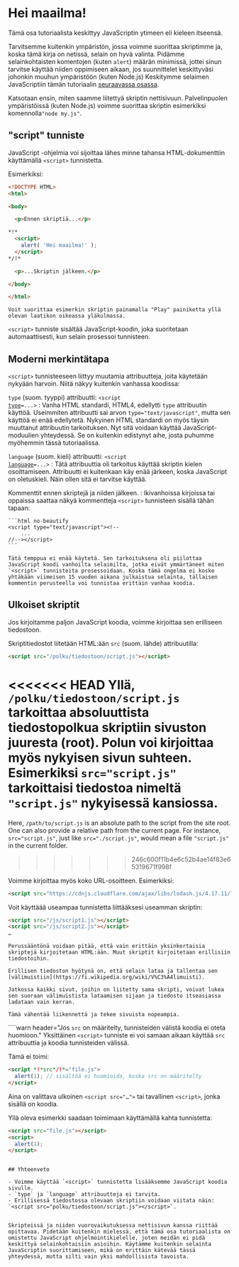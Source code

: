 # Hei maailma!

Tämä osa tutoriaalista keskittyy JavaScriptin ytimeen eli kieleen itseensä.

Tarvitsemme kuitenkin ympäristön, jossa voimme suorittaa skriptimme ja, koska tämä kirja on netissä, selain on hyvä valinta. Pidämme selainkohtaisten komentojen (kuten `alert`) määrän minimissä, jottei sinun tarvitse käyttää niiden oppimiseen aikaan, jos suunnittelet keskittyväsi johonkin muuhun ympäristöön (kuten Node.js) Keskitymme selaimen JavaScriptiin tämän tutoriaalin [seuraavassa osassa](/ui).

Katsotaan ensin, miten saamme liitettyä skriptin nettisivuun. Palvelinpuolen ympäristöissä (kuten Node.js) voimme suorittaa skriptin esimerkiksi komennolla`"node my.js"`.


## "script" tunniste

JavaScript -ohjelmia voi sijoittaa lähes minne tahansa HTML-dokumenttiin käyttämällä `<script>` tunnistetta.

Esimerkiksi:

```html run height=100
<!DOCTYPE HTML>
<html>

<body>

  <p>Ennen skriptiä...</p>

*!*
  <script>
    alert( 'Hei maailma!' );
  </script>
*/!*

  <p>...Skriptin jälkeen.</p>

</body>

</html>
```

```online
Voit suorittaa esimerkin skriptin painamalla "Play" painiketta yllä olevan laatikon oikeassa yläkulmassa.
```

`<script>` tunniste sisältää JavaScript-koodin, joka suoritetaan automaattisesti, kun selain prosessoi tunnisteen.


## Moderni merkintätapa

`<script>` tunnisteeseen liittyy muutamia attribuutteja, joita käytetään nykyään harvoin. Niitä näkyy kuitenkin vanhassa koodissa:

`type` (suom. tyyppi) attribuutti: <code>&lt;script <u>type</u>=...&gt;</code>
: Vanha HTML standardi, HTML4, edellytti `type` attribuutin käyttöä. Useimmiten attribuutti sai arvon `type="text/javascript"`, mutta sen käyttöä ei enää edellytetä. Nykyinen HTML standardi on myös täysin muuttanut attribuutin tarkoituksen. Nyt sitä voidaan käyttää JavaScript-moduulien yhteydessä. Se on kuitenkin edistynyt aihe, josta puhumme myöhemmin tässä tutoriaalissa.

`language` (suom. kieli) attribuutti: <code>&lt;script <u>language</u>=...&gt;</code>
: Tätä attribuuttia oli tarkoitus käyttää skriptin kielen osoittamiseen. Attribuutti ei kuitenkaan käy enää järkeen, koska JavaScript on oletuskieli. Näin ollen sitä ei tarvitse käyttää.

Kommenttit ennen skriptejä ja niiden jälkeen.
: Ikivanhoissa kirjoissa tai oppaissa saattaa näkyä kommentteja `<script>` tunnisteen sisällä tähän tapaan:

    ```html no-beautify
    <script type="text/javascript"><!--
        ...
    //--></script>
    ```

    Tätä temppua ei enää käytetä. Sen tarkoituksena oli piilottaa JavaScript koodi vanhoilta selaimilta, jotka eivät ymmärtäneet miten `<script>` tunnisteita prosessoidaan. Koska tämä ongelma ei koske yhtäkään viimeisen 15 vuoden aikana julkaistua selainta, tällaisen kommentin perusteella voi tunnistaa erittäin vanhaa koodia.


## Ulkoiset skriptit

Jos kirjoitamme paljon JavaScript koodia, voimme kirjoittaa sen erilliseen tiedostoon.

Skriptitiedostot liitetään HTML:ään `src` (suom. lähde) attribuutilla:

```html
<script src="/polku/tiedostoon/script.js"></script>
```

<<<<<<< HEAD
Yllä, `/polku/tiedostoon/script.js` tarkoittaa absoluuttista tiedostopolkua skriptiin sivuston juuresta (root). Polun voi kirjoittaa myös nykyisen sivun suhteen. Esimerkiksi `src="script.js"` tarkoittaisi tiedostoa nimeltä `"script.js"` nykyisessä kansiossa.
=======
Here, `/path/to/script.js` is an absolute path to the script from the site root. One can also provide a relative path from the current page. For instance, `src="script.js"`, just like `src="./script.js"`, would mean a file `"script.js"` in the current folder.
>>>>>>> 246c600f11b4e6c52b4ae14f83e65319671f998f

Voimme kirjoittaa myös koko URL-osoitteen. Esimerkiksi:

```html
<script src="https://cdnjs.cloudflare.com/ajax/libs/lodash.js/4.17.11/lodash.js"></script>
```

Voit käyttäää useampaa tunnistetta liittääksesi useamman skriptin:

```html
<script src="/js/script1.js"></script>
<script src="/js/script2.js"></script>
…
```

```smart
Perussääntönä voidaan pitää, että vain erittäin yksinkertaisia skriptejä kirjoitetaan HTML:ään. Muut skriptit kirjoitetaan erillisiin tiedostoihin.

Erillisen tiedoston hyötynä on, että selain lataa ja tallentaa sen [välimuistiin](https://fi.wikipedia.org/wiki/V%C3%A4limuisti).

Jatkossa kaikki sivut, joihin on liitetty sama skripti, voivat lukea sen suoraan välimuistista lataamisen sijaan ja tiedosto itseasiassa ladataan vain kerran.

Tämä vähentää liikennettä ja tekee sivuista nopeampia.
```

````warn header="Jos `src` on määritelty, tunnisteiden välistä koodia ei oteta huomioon."
Yksittäinen `<script>` tunniste ei voi samaan aikaan käyttää `src` attribuuttia ja koodia tunnisteiden välissä.

Tämä ei toimi:

```html
<script *!*src*/!*="file.js">
  alert(1); // sisältöä ei huomioida, koska src on määritelty
</script>
```

Aina on valittava ulkoinen `<script src="…">` tai tavallinen `<script>`, jonka sisällä on koodia.

Yllä oleva esimerkki saadaan toimimaan käyttämällä kahta tunnistetta:

```html
<script src="file.js"></script>
<script>
  alert(1);
</script>
```
````

## Yhteenveto

- Voimme käyttää `<script>` tunnistetta lisääksemme JavaScript koodia sivulle.
- `type` ja `language` attribuutteja ei tarvita.
- Erillisessä tiedostossa olevaan skriptiin voidaan viitata näin: `<script src="polku/tiedostoon/script.js"></script>`.


Skripteissä ja niiden vuorovaikutuksessa nettisivun kanssa riittää opittavaa. Pidetään kuitenkin mielessä, että tämä osa tutoriaalista on omistettu JavaScript ohjelmointikielelle, joten meidän ei pidä keskittyä selainkohtaisiin asioihin. Käytämme kuitenkin selainta JavaScriptin suorittamiseen, mikä on erittäin kätevää tässä yhteydessä, mutta silti vain yksi mahdollisista tavoista.
